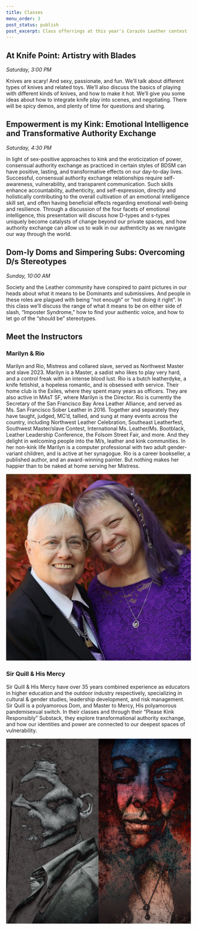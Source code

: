 ```yaml
---
title: Classes
menu_order: 3
post_status: publish
post_excerpt: Class offerrings at this year's Corazón Leather contest
---
```


## At Knife Point: Artistry with Blades
*Saturday, 3:00 PM*

Knives are scary! And sexy, passionate, and fun. We’ll talk about different types of knives and related toys. We’ll also discuss the basics of playing with different kinds of knives, and how to make it hot. We’ll give you some ideas about how to integrate knife play into scenes, and negotiating. There will be spicy demos, and plenty of time for questions and sharing.

## Empowerment is my Kink: Emotional Intelligence and Transformative Authority Exchange
*Saturday, 4:30 PM*

In light of sex-positive approaches to kink and the eroticization of power, consensual authority exchange as practiced in certain styles of BDSM can have positive, lasting, and transformative effects on our day-to-day lives. Successful, consensual authority exchange relationships require self-awareness, vulnerability, and transparent communication. Such skills enhance accountability, authenticity, and self-expression, directly and holistically contributing to the overall cultivation of an emotional intelligence skill set, and often having beneficial effects regarding emotional well-being and resilience. Through a discussion of the four facets of emotional intelligence, this presentation will discuss how D-types and s-types uniquely become catalysts of change beyond our private spaces, and how authority exchange can allow us to walk in our authenticity as we navigate our way through the world.


## Dom-ly Doms and Simpering Subs: Overcoming D/s Stereotypes
*Sunday, 10:00 AM*

Society and the Leather community have conspired to paint pictures in our heads about what it means to be Dominants and submissives. And people in these roles are plagued with being “not enough” or “not doing it right”. In this class we’ll discuss the range of what it means to be on either side of slash, “Imposter Syndrome,” how to find your authentic voice, and how to let go of the “should be” stereotypes.


## Meet the Instructors



### Marilyn & Rio

Marilyn and Rio, Mistress and collared slave, served as Northwest Master and slave 2023. Marilyn is a Master, a sadist who likes to play very hard, and a control freak with an intense blood lust. Rio is a butch leatherdyke, a knife fetishist, a hopeless romantic, and is obsessed with service. Their home club is the Exiles, where they spent many years as officers. They are also active in MAsT SF, where Marilyn is the Director. Rio is currently the Secretary of the San Francisco Bay Area Leather Alliance, and served as Ms. San Francisco Sober Leather in 2016. Together and separately they have taught, judged, MC’d, tallied, and sung at many events across the country, including Northwest Leather Celebration, Southeast Leatherfest, Southwest Master/slave Contest, International Ms. Leather/Ms. Bootblack, Leather Leadership Conference, the Folsom Street Fair, and more. And they delight in welcoming people into the M/s, leather and kink communities. In her non-kink life Marilyn is a computer professional with two adult gender-variant children, and is active at her synagogue. Rio is a career bookseller, a published author, and an award-winning painter. But nothing makes her happier than to be naked at home serving her Mistress.

![Marilyn & Rio](/_images/instructors/marilyn-and-rio.jpg "Marilyn & Rio")

### Sir Quill & His Mercy

Sir Quill & His Mercy have over 35 years combined experience as educators in higher education and the outdoor industry respectively, specializing in cultural & gender studies, leadership development, and risk management. Sir Quill is a polyamorous Dom, and Master to Mercy, His polyamorous pandemisexual switch. In their classes and through their “Please Kink Responsibly” Substack, they explore transformational authority exchange, and how our identities and power are connected to our deepest spaces of vulnerability.

![Sir Quill & His Mercy](/_images/instructors/sir-quill-and-mercy.jpeg "Sir Quill & His Mercy")

